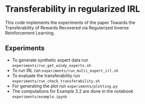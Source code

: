 # Transferability in regularized IRL
This code implements the experiments of the paper Towards the Transferability of Rewards Recovered via Regularized Inverse Reinforcement Learning.

## Experiments
- To generate synthetic expert data run `experiments/run_get_windy_experts.sh`
- To run IRL run `experiments/run_multi_expert_irl.sh`
- To evaluate the transferability run `experiments/run_check_transferability.sh`
- For generating the plot run `experiments/plotting.py`
- The computations for Example 3.2 are done in the notebook `experiments/example.ipynb`